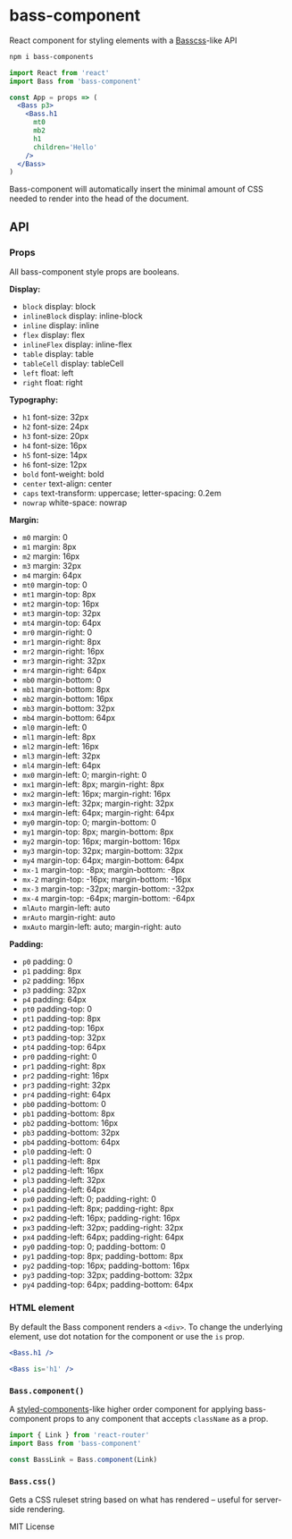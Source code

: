 
# bass-component

React component for styling elements with a [Basscss][bass]-like API

```sh
npm i bass-components
```

```jsx
import React from 'react'
import Bass from 'bass-component'

const App = props => (
  <Bass p3>
    <Bass.h1
      mt0
      mb2
      h1
      children='Hello'
    />
  </Bass>
)
```

Bass-component will automatically insert the minimal amount of CSS needed to render into the head of the document.


## API

### Props

All bass-component style props are booleans.

**Display:**

- `block` display: block
- `inlineBlock` display: inline-block
- `inline` display: inline
- `flex` display: flex
- `inlineFlex` display: inline-flex
- `table` display: table
- `tableCell` display: tableCell
- `left` float: left
- `right` float: right

**Typography:**

- `h1` font-size: 32px
- `h2` font-size: 24px
- `h3` font-size: 20px
- `h4` font-size: 16px
- `h5` font-size: 14px
- `h6` font-size: 12px
- `bold` font-weight: bold
- `center` text-align: center
- `caps` text-transform: uppercase; letter-spacing: 0.2em
- `nowrap` white-space: nowrap

**Margin:**

- `m0` margin: 0
- `m1` margin: 8px
- `m2` margin: 16px
- `m3` margin: 32px
- `m4` margin: 64px
- `mt0` margin-top: 0
- `mt1` margin-top: 8px
- `mt2` margin-top: 16px
- `mt3` margin-top: 32px
- `mt4` margin-top: 64px
- `mr0` margin-right: 0
- `mr1` margin-right: 8px
- `mr2` margin-right: 16px
- `mr3` margin-right: 32px
- `mr4` margin-right: 64px
- `mb0` margin-bottom: 0
- `mb1` margin-bottom: 8px
- `mb2` margin-bottom: 16px
- `mb3` margin-bottom: 32px
- `mb4` margin-bottom: 64px
- `ml0` margin-left: 0
- `ml1` margin-left: 8px
- `ml2` margin-left: 16px
- `ml3` margin-left: 32px
- `ml4` margin-left: 64px
- `mx0` margin-left: 0; margin-right: 0
- `mx1` margin-left: 8px; margin-right: 8px
- `mx2` margin-left: 16px; margin-right: 16px
- `mx3` margin-left: 32px; margin-right: 32px
- `mx4` margin-left: 64px; margin-right: 64px
- `my0` margin-top: 0; margin-bottom: 0
- `my1` margin-top: 8px; margin-bottom: 8px
- `my2` margin-top: 16px; margin-bottom: 16px
- `my3` margin-top: 32px; margin-bottom: 32px
- `my4` margin-top: 64px; margin-bottom: 64px
- `mx-1` margin-top: -8px; margin-bottom: -8px
- `mx-2` margin-top: -16px; margin-bottom: -16px
- `mx-3` margin-top: -32px; margin-bottom: -32px
- `mx-4` margin-top: -64px; margin-bottom: -64px
- `mlAuto` margin-left: auto
- `mrAuto` margin-right: auto
- `mxAuto` margin-left: auto; margin-right: auto

**Padding:**

- `p0` padding: 0
- `p1` padding: 8px
- `p2` padding: 16px
- `p3` padding: 32px
- `p4` padding: 64px
- `pt0` padding-top: 0
- `pt1` padding-top: 8px
- `pt2` padding-top: 16px
- `pt3` padding-top: 32px
- `pt4` padding-top: 64px
- `pr0` padding-right: 0
- `pr1` padding-right: 8px
- `pr2` padding-right: 16px
- `pr3` padding-right: 32px
- `pr4` padding-right: 64px
- `pb0` padding-bottom: 0
- `pb1` padding-bottom: 8px
- `pb2` padding-bottom: 16px
- `pb3` padding-bottom: 32px
- `pb4` padding-bottom: 64px
- `pl0` padding-left: 0
- `pl1` padding-left: 8px
- `pl2` padding-left: 16px
- `pl3` padding-left: 32px
- `pl4` padding-left: 64px
- `px0` padding-left: 0; padding-right: 0
- `px1` padding-left: 8px; padding-right: 8px
- `px2` padding-left: 16px; padding-right: 16px
- `px3` padding-left: 32px; padding-right: 32px
- `px4` padding-left: 64px; padding-right: 64px
- `py0` padding-top: 0; padding-bottom: 0
- `py1` padding-top: 8px; padding-bottom: 8px
- `py2` padding-top: 16px; padding-bottom: 16px
- `py3` padding-top: 32px; padding-bottom: 32px
- `py4` padding-top: 64px; padding-bottom: 64px

### HTML element

By default the Bass component renders a `<div>`.
To change the underlying element, use dot notation for the component
or use the `is` prop.

```jsx
<Bass.h1 />
```

```jsx
<Bass is='h1' />
```

### `Bass.component()`

A [styled-components][sc]-like higher order component for applying bass-component props to any component that accepts `className` as a prop.

```jsx
import { Link } from 'react-router'
import Bass from 'bass-component'

const BassLink = Bass.component(Link)
```

### `Bass.css()`

Gets a CSS ruleset string based on what has rendered – useful for server-side rendering.

[bass]: http://basscss.com
[sc]: https://styled-components.com

MIT License

<script>
</script>
